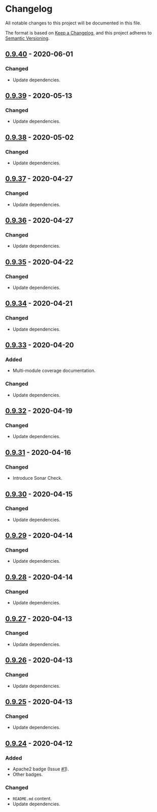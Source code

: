 # Changelog
All notable changes to this project will be documented in this file.

The format is based on [Keep a Changelog](https://keepachangelog.com/en/1.0.0/),
and this project adheres to [Semantic Versioning](https://semver.org/spec/v2.0.0.html).

## [0.9.40](https://search.maven.org/artifact/de.quantummaid/quantummaid-opensource-parent/0.9.40/jar) - 2020-06-01
### Changed
- Update dependencies.

## [0.9.39](https://search.maven.org/artifact/de.quantummaid/quantummaid-opensource-parent/0.9.39/jar) - 2020-05-13
### Changed
- Update dependencies.

## [0.9.38](https://search.maven.org/artifact/de.quantummaid/quantummaid-opensource-parent/0.9.38/jar) - 2020-05-02
### Changed
- Update dependencies.

## [0.9.37](https://search.maven.org/artifact/de.quantummaid/quantummaid-opensource-parent/0.9.37/jar) - 2020-04-27
### Changed
- Update dependencies.

## [0.9.36](https://search.maven.org/artifact/de.quantummaid/quantummaid-opensource-parent/0.9.36/jar) - 2020-04-27
### Changed
- Update dependencies.

## [0.9.35](https://search.maven.org/artifact/de.quantummaid/quantummaid-opensource-parent/0.9.35/jar) - 2020-04-22
### Changed
- Update dependencies.

## [0.9.34](https://search.maven.org/artifact/de.quantummaid/quantummaid-opensource-parent/0.9.34/jar) - 2020-04-21
### Changed
- Update dependencies.

## [0.9.33](https://search.maven.org/artifact/de.quantummaid/quantummaid-opensource-parent/0.9.33/jar) - 2020-04-20
### Added
- Multi-module coverage documentation.
### Changed
- Update dependencies.

## [0.9.32](https://search.maven.org/artifact/de.quantummaid/quantummaid-opensource-parent/0.9.32/jar) - 2020-04-19
### Changed
- Update dependencies.

## [0.9.31](https://search.maven.org/artifact/de.quantummaid/quantummaid-opensource-parent/0.9.31/jar) - 2020-04-16
### Changed
- Introduce Sonar Check.

## [0.9.30](https://search.maven.org/artifact/de.quantummaid/quantummaid-opensource-parent/0.9.30/jar) - 2020-04-15
### Changed
- Update dependencies.

## [0.9.29](https://search.maven.org/artifact/de.quantummaid/quantummaid-opensource-parent/0.9.29/jar) - 2020-04-14
### Changed
- Update dependencies.

## [0.9.28](https://search.maven.org/artifact/de.quantummaid/quantummaid-opensource-parent/0.9.28/jar) - 2020-04-14
### Changed
- Update dependencies.

## [0.9.27](https://search.maven.org/artifact/de.quantummaid/quantummaid-opensource-parent/0.9.27/jar) - 2020-04-13
### Changed
- Update dependencies.

## [0.9.26](https://search.maven.org/artifact/de.quantummaid/quantummaid-opensource-parent/0.9.26/jar) - 2020-04-13
### Changed
- Update dependencies.

## [0.9.25](https://search.maven.org/artifact/de.quantummaid/quantummaid-opensource-parent/0.9.25/jar) - 2020-04-13
### Changed
- Update dependencies.

## [0.9.24](https://search.maven.org/artifact/de.quantummaid/quantummaid-opensource-parent/0.9.24/jar) - 2020-04-12
### Added
- Apache2 badge (Issue [#1](https://github.com/quantummaid/quantummaid-opensource-parent/issues/1)).
- Other badges.
### Changed
- `README.md` content.
- Update dependencies.
